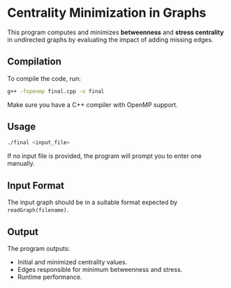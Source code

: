 
# Centrality Minimization in Graphs

This program computes and minimizes **betweenness** and **stress centrality** in
undirected graphs by evaluating the impact of adding missing edges.

## Compilation

To compile the code, run:

```bash
g++ -fopenmp final.cpp -o final
```

Make sure you have a C++ compiler with OpenMP support.

## Usage

```bash
./final <input_file>
```

If no input file is provided, the program will prompt you to enter one manually.

## Input Format

The input graph should be in a suitable format expected by `readGraph(filename)`.

## Output

The program outputs:

- Initial and minimized centrality values.
- Edges responsible for minimum betweenness and stress.
- Runtime performance.
